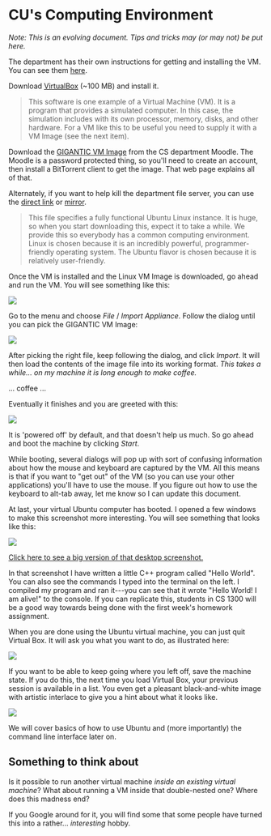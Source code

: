 CU's Computing Environment
============

_Note: This is an evolving document. Tips and tricks may (or may not)
be put here._


The department has their own instructions for getting and installing
the VM. You can see them
[here](http://moodle.cs.colorado.edu/course/view.php?id=78).

Download [VirtualBox](https://www.virtualbox.org/wiki/Downloads) (~100
MB) and install it.

> This software is one example of a Virtual Machine (VM). It is a
  program that provides a simulated computer. In this case, the
  simulation includes with its own processor, memory, disks, and other
  hardware. For a VM like this to be useful you need to supply it with
  a VM Image (see the next item).
  
Download the
[GIGANTIC VM Image](http://moodle.cs.colorado.edu/mod/page/view.php?id=2986)
from the CS department Moodle. The Moodle is a password protected
thing, so you'll need to create an account, then install a BitTorrent
client to get the image. That web page explains all of that.

Alternately, if you want to help kill the department file server, you
can use the
[direct link](http://foundation.cs.colorado.edu/files/CU-CS-VM-S13-v1.1.ova)
or [mirror](http://condor.andysayler.com/files/CU-CS-VM-S13-v1.1.ova).

> This file specifies a fully functional Ubuntu Linux instance. It is
  huge, so when you start downloading this, expect it to take a
  while. We provide this so everybody has a common computing
  environment. Linux is chosen because it is an incredibly powerful,
  programmer-friendly operating system. The Ubuntu flavor is chosen
  because it is relatively user-friendly.
  
Once the VM is installed and the Linux VM Image is downloaded, go
ahead and run the VM. You will see something like this:

![](https://raw.github.com/johnsogg/cs1300/master/recitations/img/virt-box-1.png)

Go to the menu and choose _File_ / _Import Appliance_. Follow the
dialog until you can pick the GIGANTIC VM Image:

![](https://raw.github.com/johnsogg/cs1300/master/recitations/img/virt-box-2.png)

After picking the right file, keep following the dialog, and click
_Import_. It will then load the contents of the image file into its
working format. _This takes a while... on my machine it is long enough
to make coffee._

... coffee ...

Eventually it finishes and you are greeted with this:

![](https://raw.github.com/johnsogg/cs1300/master/recitations/img/virt-box-3.png)

It is 'powered off' by default, and that doesn't help us much. So go
ahead and boot the machine by clicking _Start_.

While booting, several dialogs will pop up with sort of confusing
information about how the mouse and keyboard are captured by the
VM. All this means is that if you want to "get out" of the VM (so you
can use your other applications) you'll have to use the mouse. If you
figure out how to use the keyboard to alt-tab away, let me know so I
can update this document.

At last, your virtual Ubuntu computer has booted. I opened a few
windows to make this screenshot more interesting. You will see
something that looks like this:

![](https://raw.github.com/johnsogg/cs1300/master/recitations/img/virt-box-4.png)

[Click here to see a big version of that desktop screenshot.](https://raw.github.com/johnsogg/cs1300/master/recitations/img/virt-box-4-large.png) 

In that screenshot I have written a little C++ program called "Hello
World". You can also see the commands I typed into the terminal on the
left. I compiled my program and ran it---you can see that it wrote
"Hello World! I am alive!" to the console. If you can replicate this,
students in CS 1300 will be a good way towards being done with the
first week's homework assignment.

When you are done using the Ubuntu virtual machine, you can just quit
Virtual Box. It will ask you what you want to do, as illustrated here:

![](https://raw.github.com/johnsogg/cs1300/master/recitations/img/virt-box-5.png)

If you want to be able to keep going where you left off, save the
machine state. If you do this, the next time you load Virtual Box,
your previous session is available in a list. You even get a pleasant
black-and-white image with artistic interlace to give you a hint about
what it looks like.

![](https://raw.github.com/johnsogg/cs1300/master/recitations/img/virt-box-6.png)

We will cover basics of how to use Ubuntu and (more importantly) the
command line interface later on.

Something to think about
--------

Is it possible to run another virtual machine _inside an existing
virtual machine_? What about running a VM inside that double-nested
one? Where does this madness end?

If you Google around for it, you will find some that some people have
turned this into a rather... _interesting_ hobby.
